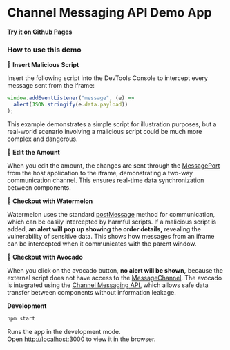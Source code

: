 # Channel Messaging API Demo App

**[Try it on Github Pages](https://philipp-sapronov.github.io/channel-messaging-api)**

### How to use this demo

**🧙 Insert Malicious Script**

Insert the following script into the DevTools Console to intercept every message sent from the iframe:

```js
window.addEventListener("message", (e) =>
  alert(JSON.stringify(e.data.payload))
);
```

This example demonstrates a simple script for illustration purposes, but a real-world scenario involving a malicious script could be much more complex and dangerous.

**🛒 Edit the Amount**

When you edit the amount, the changes are sent through the [MessagePort](https://developer.mozilla.org/en-US/docs/Web/API/MessagePort) from the host application to the iframe, demonstrating a two-way communication channel. This ensures real-time data synchronization between components.

**🍉 Checkout with Watermelon**

Watermelon uses the standard [postMessage](https://developer.mozilla.org/ru/docs/Web/API/Window/postMessage) method for communication, which can be easily intercepted by harmful scripts. If a malicious script is added, **an alert will pop up showing the order details,** revealing the vulnerability of sensitive data. This shows how messages from an iframe can be intercepted when it communicates with the parent window.

**🥑 Checkout with Avocado**

When you click on the avocado button, **no alert will be shown,** because the external script does not have access to the [MessageChannel](https://developer.mozilla.org/en-US/docs/Web/API/MessageChannel). The avocado is integrated using the [Channel Messaging API](https://developer.mozilla.org/en-US/docs/Web/API/Channel_Messaging_API), which allows safe data transfer between components without information leakage.

**Development**

```bash
npm start
```

Runs the app in the development mode.\
Open [http://localhost:3000](http://localhost:3000) to view it in the browser.
